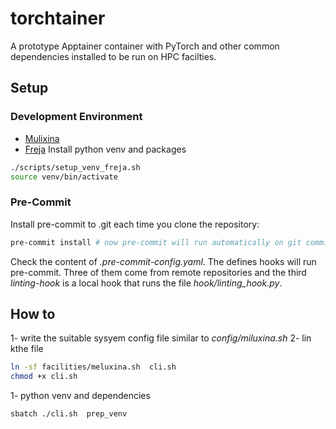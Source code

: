 # torchtainer
A prototype Apptainer container with PyTorch and other common dependencies installed to be run on HPC facilties.


## Setup
### Development Environment
- [Mulixina](./doc/miluxina_setup.md)
- [Freja](./doc/freja_setup.md)
Install  python venv and packages
```bash
./scripts/setup_venv_freja.sh
source venv/bin/activate
```


### Pre-Commit
Install pre-commit to .git each time you clone the repository:
```bash
pre-commit install # now pre-commit will run automatically on git commit!
```
Check the content of *.pre-commit-config.yaml*. The defines hooks will run pre-commit.
Three of them come from remote repositories and the third *linting-hook* is a local hook that runs the file *hook/linting_hook.py*.

## How to
1- write the suitable sysyem  config file similar to *config/miluxina.sh*
2- lin kthe file
```bash
ln -sf facilities/meluxina.sh  cli.sh
chmod +x cli.sh
```

1- python venv and dependencies
```bash
sbatch ./cli.sh  prep_venv
```
